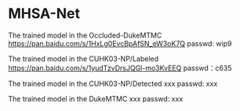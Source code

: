 # MHSA-Net

The  trained model  in the Occluded-DukeMTMC
https://pan.baidu.com/s/1HxLg0EvcBpAfSN_eW3oK7Q  passwd: wip9




The  trained model  in the CUHK03-NP/Labeled
https://pan.baidu.com/s/1yudTzvDrsJQGl-mo3KvEEQ  passwd：c635




The  trained model  in the CUHK03-NP/Detected
xxx passwd: xxx



The  trained model  in the DukeMTMC
xxx passwd: xxx
